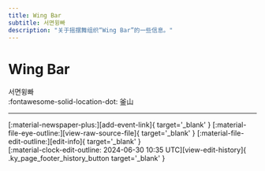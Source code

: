 ```yaml
---
title: Wing Bar
subtitle: 서면윙빠
description: "关于摇摆舞组织“Wing Bar”的一些信息。"
---
```


# Wing Bar

서면윙빠  
:fontawesome-solid-location-dot: 釜山  


---

<div class="ky_page_footer" markdown>
<div class="ky_page_footer_trailing" markdown="span">
[:material-newspaper-plus:][add-event-link]{ target='_blank' }
[:material-file-eye-outline:][view-raw-source-file]{ target='_blank' }
[:material-file-edit-outline:][edit-info]{ target='_blank' }
</div>
<div class="ky_page_footer_leading" markdown="span">
[:material-clock-edit-outline: 2024-06-30 10:35 UTC][view-edit-history]{ .ky_page_footer_history_button target='_blank' }
</div>
</div>

[add-event-link]: https://github.com/swingdance/events/issues/new?assignees=&labels=add+event&projects=&template=02-add_entity.yml&title=%5Bkr%5D%20%3CName%3E&region=kr&province=Busan&city=Busan&org_id=wing-bar "添加活动"
[view-raw-source-file]: https://github.com/swingdance/orgs/blob/main/kr/wing-bar.json "查看原始源文件"
[edit-info]: https://github.com/swingdance/orgs/issues/new?assignees=&labels=update+org&projects=&template=03-update_entity.yml&title=%5Bkr%5D%20Wing%20Bar&region=kr&id=wing-bar&name=Wing%20Bar "编辑信息"

[view-edit-history]: https://github.com/swingdance/orgs/commits/main/kr/wing-bar.json "查看编辑历史"
